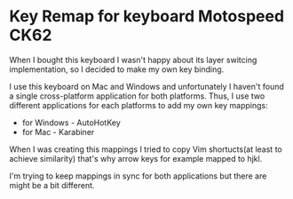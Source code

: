 # Key Remap for keyboard Motospeed CK62

When I bought this keyboard I wasn't happy about its layer switcing implementation, so I decided to make my own key binding.

I use this keyboard on Mac and Windows and unfortunately I haven't found a single cross-platform application for both platforms. Thus, I use two different applications for each platforms to add my own key mappings:
* for Windows - AutoHotKey
* for Mac - Karabiner

When I was creating this mappings I tried to copy Vim shortucts(at least to achieve similarity) that's why arrow keys for example mapped to hjkl.

I'm trying to keep mappings in sync for both applications but there are might be a bit different.
